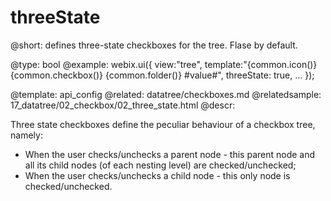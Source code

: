 threeState
=============

@short: defines three-state checkboxes for the tree. Flase by default. 
	

@type: bool
@example:
webix.ui({
	view:"tree",
	template:"{common.icon()} {common.checkbox()} {common.folder()} #value#",
	threeState: true,
	...
});

@template:	api_config
@related:
	datatree/checkboxes.md
@relatedsample:
	17_datatree/02_checkbox/02_three_state.html
@descr: 

Three state checkboxes define the peculiar behaviour of a checkbox tree, namely:

- When the user checks/unchecks a parent node - this parent node and all its child nodes (of each nesting level) are checked/unchecked;
- When the user checks/unchecks a child node - this only node is checked/unchecked. 



